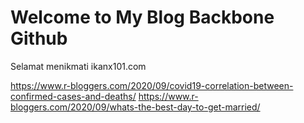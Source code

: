 # Welcome to My Blog Backbone Github

Selamat menikmati ikanx101.com

https://www.r-bloggers.com/2020/09/covid19-correlation-between-confirmed-cases-and-deaths/
https://www.r-bloggers.com/2020/09/whats-the-best-day-to-get-married/
